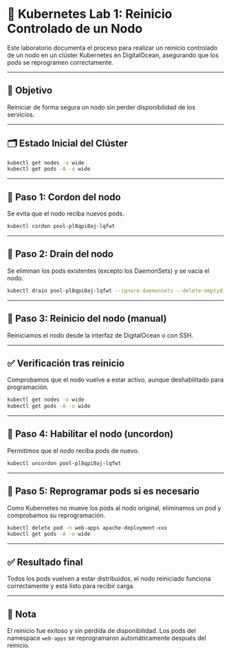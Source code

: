 # 🧪 Kubernetes Lab 1: Reinicio Controlado de un Nodo

Este laboratorio documenta el proceso para realizar un reinicio controlado de un nodo en un clúster Kubernetes en DigitalOcean, asegurando que los pods se reprogramen correctamente.

---

## 🔧 Objetivo

Reiniciar de forma segura un nodo sin perder disponibilidad de los servicios.

---

## 🗂️ Estado Inicial del Clúster

```bash
kubectl get nodes -o wide
kubectl get pods -A -o wide
```

---

## 📍 Paso 1: Cordon del nodo

Se evita que el nodo reciba nuevos pods.

```bash
kubectl cordon pool-pl8qpi0aj-lqfwt
```

---

## 📍 Paso 2: Drain del nodo

Se eliminan los pods existentes (excepto los DaemonSets) y se vacía el nodo.

```bash
kubectl drain pool-pl8qpi0aj-lqfwt --ignore-daemonsets --delete-emptydir-data
```

---

## 📍 Paso 3: Reinicio del nodo (manual)

Reiniciamos el nodo desde la interfaz de DigitalOcean o con SSH.

---

## ✅ Verificación tras reinicio

Comprobamos que el nodo vuelve a estar activo, aunque deshabilitado para programación.

```bash
kubectl get nodes -o wide
kubectl get pods -A -o wide
```

---

## 📍 Paso 4: Habilitar el nodo (uncordon)

Permitimos que el nodo reciba pods de nuevo.

```bash
kubectl uncordon pool-pl8qpi0aj-lqfwt
```

---

## 📍 Paso 5: Reprogramar pods si es necesario

Como Kubernetes no mueve los pods al nodo original, eliminamos un pod y comprobamos su reprogramación.

```bash
kubectl delete pod -n web-apps apache-deployment-xxx
kubectl get pods -A -o wide
```

---

## ✅ Resultado final

Todos los pods vuelven a estar distribuidos, el nodo reiniciado funciona correctamente y está listo para recibir carga.

---

## 🧠 Nota

El reinicio fue exitoso y sin pérdida de disponibilidad. Los pods del namespace `web-apps` se reprogramaron automáticamente después del reinicio.